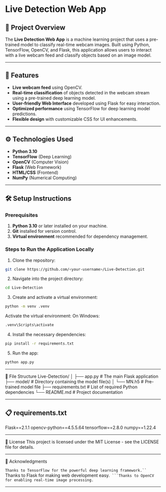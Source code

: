 # Live Detection Web App

## 📖 Project Overview

The **Live Detection Web App** is a machine learning project that uses a pre-trained model to classify real-time webcam images. Built using Python, TensorFlow, OpenCV, and Flask, this application allows users to interact with a live webcam feed and classify objects based on an image model.

---

## 🚀 Features

- **Live webcam feed** using OpenCV.
- **Real-time classification** of objects detected in the webcam stream using a pre-trained deep learning model.
- **User-friendly Web Interface** developed using Flask for easy interaction.
- **Optimized performance** using TensorFlow for deep learning model predictions.
- **Flexible design** with customizable CSS for UI enhancements.

---

## ⚙️ Technologies Used

- **Python 3.10**
- **TensorFlow** (Deep Learning)
- **OpenCV** (Computer Vision)
- **Flask** (Web Framework)
- **HTML/CSS** (Frontend)
- **NumPy** (Numerical Computing)

---

## 🛠️ Setup Instructions

### Prerequisites

1. **Python 3.10** or later installed on your machine.
2. **Git** installed for version control.
3. **Virtual environment** recommended for dependency management.

### Steps to Run the Application Locally

1. Clone the repository:

```bash
git clone https://github.com/<your-username>/Live-Detection.git
```
2. Navigate into the project directory:
   
```bash
cd Live-Detection
```

3. Create and activate a virtual environment:
   
```bash
python -m venv .venv
```   
Activate the virtual environment:
   On Windows:
  ```bash
.venv\Scripts\activate
```
4. Install the necessary dependencies:
```bash
pip install -r requirements.txt
```
5. Run the app:
```bash
python app.py
```
---

📑 File Structure
Live-Detection/
│
├── app.py                   # The main Flask application
├── model/                   # Directory containing the model file(s)
│   └── MN.h5                # Pre-trained model file
├── requirements.txt         # List of required Python dependencies
└── README.md                # Project documentation

---

## 📋 requirements.txt
   Flask==2.1.1
   opencv-python==4.5.5.64
   tensorflow==2.8.0
   numpy==1.22.4

---

📜 License
This project is licensed under the MIT License - see the LICENSE file for details.

---

📝 Acknowledgments

```Thanks to TensorFlow for the powerful deep learning framework.``
```Thanks to Flask for making web development easy.``
```Thanks to OpenCV for enabling real-time image processing.``

---
